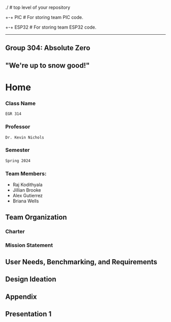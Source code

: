 ./ # top level of your repository

+-+ PIC # For storing team PIC code.

+-+ ESP32 # For storing team ESP32 code.

---
Group 304: Absolute Zero
---
## "We're up to snow good!"

# Home

### Class Name
	EGR 314

### Professor
 	Dr. Kevin Nichols

### Semester
	Spring 2024

### Team Members:
* Raj Kodithyala
* Jillian Brooke
* Alex Gutierrez
* Briana Wells

## Team Organization
### Charter

### Mission Statement

## User Needs, Benchmarking, and Requirements


## Design Ideation

## Appendix


## Presentation 1

